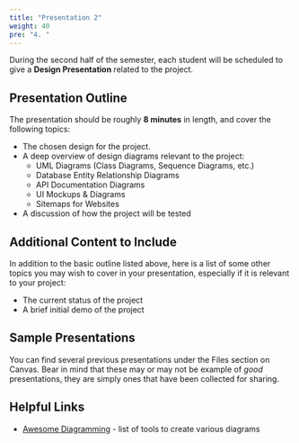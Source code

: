 ```yaml
---
title: "Presentation 2"
weight: 40
pre: "4. "
---
```


During the second half of the semester, each student will be scheduled to give a **Design Presentation** related to the project.

## Presentation Outline

The presentation should be roughly **8 minutes** in length, and cover the following topics:
* The chosen design for the project.
* A deep overview of design diagrams relevant to the project:
  * UML Diagrams (Class Diagrams, Sequence Diagrams, etc.)
  * Database Entity Relationship Diagrams
  * API Documentation Diagrams
  * UI Mockups & Diagrams
  * Sitemaps for Websites
* A discussion of how the project will be tested 

## Additional Content to Include

In addition to the basic outline listed above, here is a list of some other topics you may wish to cover in your presentation, especially if it is relevant to your project:

* The current status of the project
* A brief initial demo of the project

## Sample Presentations

You can find several previous presentations under the Files section on Canvas. Bear in mind that these may or may not be example of _good_ presentations, they are simply ones that have been collected for sharing.

## Helpful Links

* [Awesome Diagramming](https://github.com/shubhamgrg04/awesome-diagramming) - list of tools to create various diagrams
